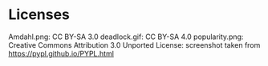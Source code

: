 # Licenses

Amdahl.png: CC BY-SA 3.0
deadlock.gif: CC BY-SA 4.0
popularity.png: Creative Commons Attribution 3.0 Unported License: screenshot taken from https://pypl.github.io/PYPL.html

